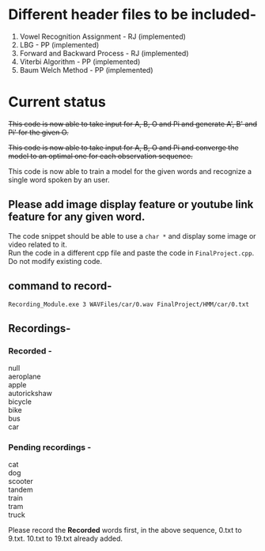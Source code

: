 # Different header files to be included-

1. Vowel Recognition Assignment - RJ (implemented)
2. LBG - PP (implemented)
3. Forward and Backward Process - RJ (implemented)
4. Viterbi Algorithm - PP (implemented)
5. Baum Welch Method - PP (implemented)

# Current status

~~This code is now able to take input for A, B, O and Pi and generate A', B' and Pi' for the given O.~~

~~This code is now able to take input for A, B, O and Pi and converge the model to an optimal one for each observation sequence.~~

This code is now able to train a model for the given words and recognize a single word spoken by an user.



## __Please add image display feature or youtube link feature for any given word.__
The code snippet should be able to use a ``` char * ``` and display some image or video related to it.<br>
Run the code in a different cpp file and paste the code in ```FinalProject.cpp```.<br>
Do not modify existing code.

## command to record-
```Recording_Module.exe 3 WAVFiles/car/0.wav FinalProject/HMM/car/0.txt```

## Recordings-

### Recorded - 

null<br>
aeroplane<br>
apple<br>
autorickshaw<br>
bicycle<br>
bike<br>
bus<br>
car<br>

### Pending recordings -

cat<br>
dog<br>
scooter<br>
tandem<br>
train<br>
tram<br>
truck<br>

Please record the __Recorded__ words first, in the above sequence, 0.txt to 9.txt. 10.txt to 19.txt already added.